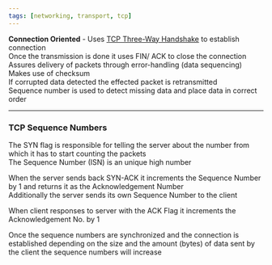 ```yaml
---
tags: [networking, transport, tcp]
---
```


**Connection Oriented** - Uses [TCP Three-Way Handshake](TCP%20Three-Way%20Handshake.md) to establish connection  
Once the transmission is done it uses FIN/ ACK to close the connection  
Assures delivery of packets through error-handling (data sequencing)  
Makes use of checksum  
If corrupted data detected the effected packet is retransmitted  
Sequence number is used to detect missing data and place data in correct order

---

### TCP Sequence Numbers

The SYN flag is responsible for telling the server about the number from which it has to start counting the packets  
The Sequence Number (ISN) is an unique high number

When the server sends back SYN-ACK it increments the Sequence Number by 1 and returns it as the Acknowledgement Number  
Additionally the server sends its own Sequence Number to the client

When client responses to server with the ACK Flag it increments the Acknowledgement No. by 1

Once the sequence numbers are synchronized and the connection is established depending on the size and the amount (bytes) of data sent by the client the sequence numbers will increase

